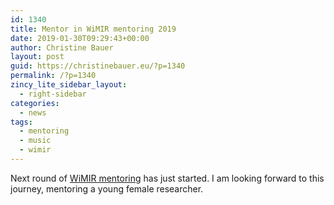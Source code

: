 ```yaml
---
id: 1340
title: Mentor in WiMIR mentoring 2019
date: 2019-01-30T09:29:43+00:00
author: Christine Bauer
layout: post
guid: https://christinebauer.eu/?p=1340
permalink: /?p=1340
zincy_lite_sidebar_layout:
  - right-sidebar
categories:
  - news
tags:
  - mentoring
  - music
  - wimir
---
```

Next round of <a href="https://wimir.wordpress.com/2019/01/30/wimir-mentoring-round-2019-kickoff/" target="_blank" rel="noopener noreferrer">WiMIR mentoring</a> has just started. I am looking forward to this journey, mentoring a young female researcher.
